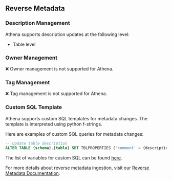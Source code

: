 ## Reverse Metadata

### Description Management

Athena supports description updates at the following level:
- Table level

### Owner Management

❌ Owner management is not supported for Athena.

### Tag Management

❌ Tag management is not supported for Athena.

### Custom SQL Template

Athena supports custom SQL templates for metadata changes. The template is interpreted using python f-strings.

Here are examples of custom SQL queries for metadata changes:

```sql
-- Update table description
ALTER TABLE {schema}.{table} SET TBLPROPERTIES ('comment' = {description});
```

The list of variables for custom SQL can be found [here](https://docs.getcollate.io/connectors/ingestion/workflows/reverse-metadata#custom-sql-template).

For more details about reverse metadata ingestion, visit our [Reverse Metadata Documentation](https://docs.getcollate.io/connectors/ingestion/workflows/reverse-metadata).
